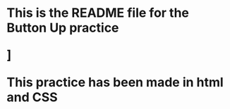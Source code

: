 <h1>This is the README file for the Button Up practice</P>]
<p>This practice has been made in html and CSS</p>